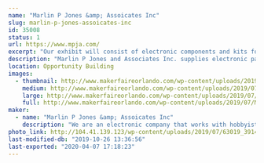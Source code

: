 ```yaml
---
name: "Marlin P Jones &amp; Assoicates Inc"
slug: marlin-p-jones-assoicates-inc
id: 35008
status: 1
url: https://www.mpja.com/
excerpt: "Our exhibit will consist of electronic components and kits for the kids. Along with hands on projects that  the kids can build on site. and see the what Scientific principles can do. "
description: "Marlin P Jones and Associates Inc. supplies electronic parts and components to the hobbyist and industrial world. We will have our catalog of supplies available for the interested individuals. We will have supplies available for purchase along with projects that the kids can purchase and build on sight. We also will have hands on items where the kids can see what scientific principles can do."
location: Opportunity Building
images:
  - thumbnail: http://www.makerfaireorlando.com/wp-content/uploads/2019/07/Moms-Iphone-503.jpg
    medium: http://www.makerfaireorlando.com/wp-content/uploads/2019/07/Moms-Iphone-503.jpg
    large: http://www.makerfaireorlando.com/wp-content/uploads/2019/07/Moms-Iphone-503.jpg
    full: http://www.makerfaireorlando.com/wp-content/uploads/2019/07/Moms-Iphone-503.jpg
maker:
  - name: "Marlin P Jones &amp; Assoicates Inc"
    description: "We are an electronic company that works with hobbyist  and Makers with parts and supplies. We have kits for the kids to create there own items. We supply soldering irons and accessories for the kid to learn how to solder and work with electronics. "
photo_link: http://104.41.139.123/wp-content/uploads/2019/07/63019_391470484283765_520449786_n.jpg
last-modified-db: "2019-10-26 13:36:56"
last-exported: "2020-04-07 17:18:23"
---
```

